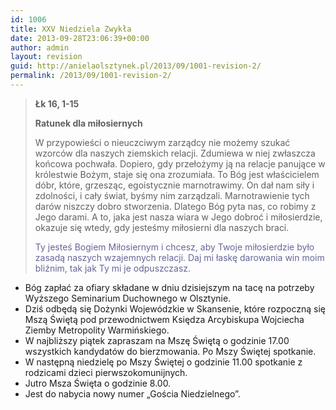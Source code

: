 ```yaml
---
id: 1006
title: XXV Niedziela Zwykła
date: 2013-09-28T23:06:39+00:00
author: admin
layout: revision
guid: http://anielaolsztynek.pl/2013/09/1001-revision-2/
permalink: /2013/09/1001-revision-2/
---
```

> **Łk 16, 1-15**
> 
> **Ratunek dla miłosiernych**
> 
> W przypowieści o nieuczciwym zarządcy nie możemy szukać wzorców dla naszych ziemskich relacji. Zdumiewa w niej zwłaszcza końcowa pochwała. Dopiero, gdy przełożymy ją na relacje panujące w królestwie Bożym, staje się ona zrozumiała. To Bóg jest właścicielem dóbr, które, grzesząc, egoistycznie marnotrawimy. On dał nam siły i zdolności, i cały świat, byśmy nim zarządzali. Marnotrawienie tych darów niszczy dobro stworzenia. Dlatego Bóg pyta nas, co robimy z Jego darami. A to, jaka jest nasza wiara w Jego dobroć i miłosierdzie, okazuje się wtedy, gdy jesteśmy miłosierni dla naszych braci.
> 
> <span style="color: #666699;">Ty jesteś Bogiem Miłosiernym i chcesz, aby Twoje miłosierdzie było zasadą naszych wzajemnych relacji. Daj mi łaskę darowania win moim bliźnim, tak jak Ty mi je odpuszczasz.</span>

  * Bóg zapłać za ofiary składane w dniu dzisiejszym na tacę na potrzeby Wyższego Seminarium Duchownego w Olsztynie.
  * Dziś odbędą się Dożynki Wojewódzkie w Skansenie, które rozpoczną się Mszą Świętą pod przewodnictwem Księdza Arcybiskupa Wojciecha Ziemby Metropolity Warmińskiego.
  * W najbliższy piątek zapraszam na Mszę Świętą o godzinie 17.00 wszystkich kandydatów do bierzmowania. Po Mszy Świętej spotkanie.
  * W następną niedzielę po Mszy Świętej o godzinie 11.00 spotkanie z rodzicami dzieci pierwszokomunijnych.
  * Jutro Msza Święta o godzinie 8.00.
  * Jest do nabycia nowy numer &#8222;Gościa Niedzielnego&#8221;.